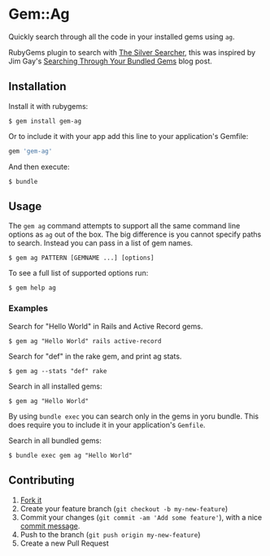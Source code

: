 # Gem::Ag

Quickly search through all the code in your installed gems using `ag`.

RubyGems plugin to search with [The Silver Searcher](https://github.com/ggreer/the_silver_searcher), this was inspired by Jim Gay's [Searching Through Your Bundled Gems](http://www.saturnflyer.com/blog/jim/2013/03/15/searching-through-your-bundled-gems/) blog post.


## Installation

Install it with rubygems:

    $ gem install gem-ag

Or to include it with your app add this line to your application's Gemfile:

```ruby
gem 'gem-ag'
```

And then execute:

    $ bundle


## Usage

The `gem ag` command attempts to support all the same command line options as `ag` out of the box. The big difference is you cannot specify paths to search. Instead you can pass in a list of gem names.

    $ gem ag PATTERN [GEMNAME ...] [options]

To see a full list of supported options run:

    $ gem help ag

### Examples

Search for "Hello World" in Rails and Active Record gems.

    $ gem ag "Hello World" rails active-record

Search for "def" in the rake gem, and print ag stats.

    $ gem ag --stats "def" rake

Search in all installed gems:

    $ gem ag "Hello World"

By using `bundle exec` you can search only in the gems in yoru bundle. This does require you to include it in your application's `Gemfile`.

Search in all bundled gems:

    $ bundle exec gem ag "Hello World"

## Contributing

1. [Fork it](https://github.com/csexton/gem-ag/fork)
2. Create your feature branch (`git checkout -b my-new-feature`)
3. Commit your changes (`git commit -am 'Add some feature'`), with a nice [commit message](http://stopwritingramblingcommitmessages.com/).
4. Push to the branch (`git push origin my-new-feature`)
5. Create a new Pull Request
